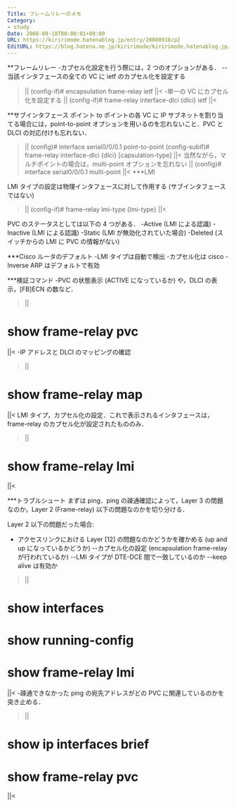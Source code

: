 ```yaml
---
Title: フレームリレーのメモ
Category:
- study
Date: 2008-09-18T00:00:01+09:00
URL: https://kiririmode.hatenablog.jp/entry/20080918/p2
EditURL: https://blog.hatena.ne.jp/kiririmode/kiririmode.hatenablog.jp/atom/entry/8454420450078214166
---
```


**フレームリレー
-カプセル化設定を行う際には，2 つのオプションがある．
--当該インタフェースの全ての VC に ietf のカプセル化を設定する
>||
(config-if)# encapsulation frame-relay ietf
||<
-単一の VC にカプセル化を設定する
>||
(config-if)# frame-relay interface-dlci {dlci} ietf
||<

**サブインタフェース
ポイント to ポイントの各 VC に IP サブネットを割り当てる場合には，point-to-point オプションを用いるのを忘れないこと．PVC と DLCI の対応付けも忘れない．
>||
(config)# interface serial0/0/0.1 point-to-point
(config-subif)# frame-relay interface-dlci {dlci} [capsulation-type]
||<
当然ながら，マルチポイントの場合は，multi-point オプションを忘れない
>||
(config)# interface serial0/0/0.1 multi-point
||<
***LMI

LMI タイプの設定は物理インタフェースに対して作用する (サブインタフェースではない)
>||
(config-if)# frame-relay lmi-type {lmi-type}
||<

PVC のステータスとしては以下の 4 つがある．
-Active (LMI による認識)
-Inactive (LMI による認識)
-Static (LMI が無効化されていた場合)
-Deleted (スイッチからの LMI に PVC の情報がない)

***Cisco ルータのデフォルト
-LMI タイプは自動で検出
-カプセル化は cisco
-Inverse ARP はデフォルトで有効

***検証コマンド
-PVC の状態表示 (ACTIVE になっているか) や，DLCI の表示，[FB]ECN の数など．
>||
# show frame-relay pvc
||<
-IP アドレスと DLCI のマッピングの確認
>||
# show frame-relay map
||<
LMI タイプ，カプセル化の設定．これで表示されるインタフェースは，frame-relay のカプセル化が設定されたもののみ．
>||
# show frame-relay lmi
||<

***トラブルシュート
まずは ping．ping の疎通確認によって，Layer 3 の問題なのか，Layer 2 (Frame-relay) 以下の問題なのかを切り分ける．

Layer 2 以下の問題だった場合:
- アクセスリンクにおける Layer [12] の問題なのかどうかを確かめる (up and up になっているかどうか)
--カプセル化の設定 (encapsulation frame-relay が行われているか)
--LMI タイプが DTE-DCE 間で一致しているのか
--keep alive は有効か
>||
# show interfaces
# show running-config
# show frame-relay lmi
||<
-疎通できなかった ping の宛先アドレスがどの PVC に関連しているのかを突き止める．
>||
# show ip interfaces brief
# show frame-relay pvc
||<
